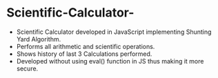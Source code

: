 # Scientific-Calculator-
<ul>
  <li>Scientific Calculator developed in JavaScript implementing Shunting Yard Algorithm. </li>
  <li>Performs all arithmetic and scientific operations. </li>
  <li>Shows history of last 3 Calculations performed. </li>
  <li>Developed without using eval() function in JS thus making it more secure. </li>
</ul>
